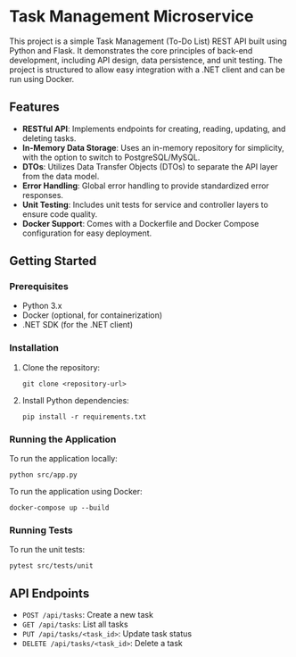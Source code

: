 # Task Management Microservice

This project is a simple Task Management (To-Do List) REST API built using Python and Flask. It demonstrates the core principles of back-end development, including API design, data persistence, and unit testing. The project is structured to allow easy integration with a .NET client and can be run using Docker.

## Features

- **RESTful API**: Implements endpoints for creating, reading, updating, and deleting tasks.
- **In-Memory Data Storage**: Uses an in-memory repository for simplicity, with the option to switch to PostgreSQL/MySQL.
- **DTOs**: Utilizes Data Transfer Objects (DTOs) to separate the API layer from the data model.
- **Error Handling**: Global error handling to provide standardized error responses.
- **Unit Testing**: Includes unit tests for service and controller layers to ensure code quality.
- **Docker Support**: Comes with a Dockerfile and Docker Compose configuration for easy deployment.

## Getting Started

### Prerequisites

- Python 3.x
- Docker (optional, for containerization)
- .NET SDK (for the .NET client)

### Installation

1. Clone the repository:
   ```
   git clone <repository-url>
   ```

2. Install Python dependencies:
   ```
   pip install -r requirements.txt
   ```

### Running the Application

To run the application locally:
```
python src/app.py
```

To run the application using Docker:
```
docker-compose up --build
```

### Running Tests

To run the unit tests:
```
pytest src/tests/unit
```

## API Endpoints

- `POST /api/tasks`: Create a new task
- `GET /api/tasks`: List all tasks
- `PUT /api/tasks/<task_id>`: Update task status
- `DELETE /api/tasks/<task_id>`: Delete a task